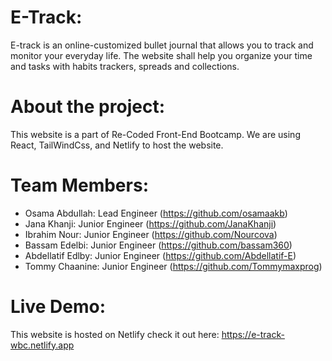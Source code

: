 # E-Track:

E-track is an online-customized bullet journal that allows you to track and monitor your everyday life.
The website shall help you organize your time and tasks with habits trackers, spreads and collections.

# About the project:

This website is a part of Re-Coded Front-End Bootcamp.
We are using React, TailWindCss, and Netlify to host the website.

# Team Members:

- Osama Abdullah: Lead Engineer (https://github.com/osamaakb)
- Jana Khanji: Junior Engineer (https://github.com/JanaKhanji)
- Ibrahim Nour: Junior Engineer (https://github.com/Nourcova)
- Bassam Edelbi: Junior Engineer (https://github.com/bassam360)
- Abdellatif Edlby: Junior Engineer (https://github.com/Abdellatif-E)
- Tommy Chaanine: Junior Engineer (https://github.com/Tommymaxprog)

# Live Demo:

This website is hosted on Netlify
check it out here: https://e-track-wbc.netlify.app
